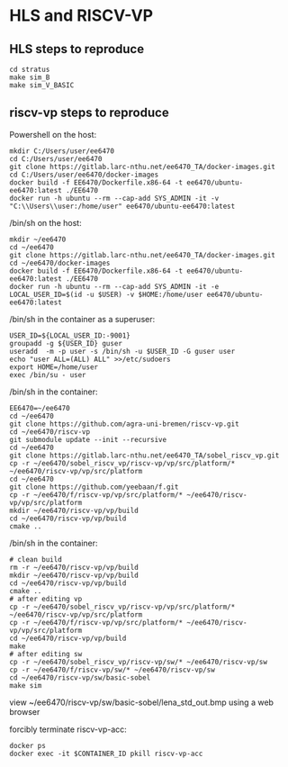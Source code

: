 # HLS and RISCV-VP

## HLS steps to reproduce

```shell
cd stratus
make sim_B
make sim_V_BASIC
```

## riscv-vp steps to reproduce

Powershell on the host:

```shell
mkdir C:/Users/user/ee6470
cd C:/Users/user/ee6470
git clone https://gitlab.larc-nthu.net/ee6470_TA/docker-images.git
cd C:/Users/user/ee6470/docker-images
docker build -f EE6470/Dockerfile.x86-64 -t ee6470/ubuntu-ee6470:latest ./EE6470
docker run -h ubuntu --rm --cap-add SYS_ADMIN -it -v "C:\\Users\\user:/home/user" ee6470/ubuntu-ee6470:latest
```

/bin/sh on the host:

```shell
mkdir ~/ee6470
cd ~/ee6470
git clone https://gitlab.larc-nthu.net/ee6470_TA/docker-images.git
cd ~/ee6470/docker-images
docker build -f EE6470/Dockerfile.x86-64 -t ee6470/ubuntu-ee6470:latest ./EE6470
docker run -h ubuntu --rm --cap-add SYS_ADMIN -it -e LOCAL_USER_ID=$(id -u $USER) -v $HOME:/home/user ee6470/ubuntu-ee6470:latest
```

/bin/sh in the container as a superuser:

```shell
USER_ID=${LOCAL_USER_ID:-9001}
groupadd -g ${USER_ID} guser
useradd  -m -p user -s /bin/sh -u $USER_ID -G guser user
echo "user ALL=(ALL) ALL" >>/etc/sudoers
export HOME=/home/user
exec /bin/su - user
```

/bin/sh in the container:

```shell
EE6470=~/ee6470
cd ~/ee6470
git clone https://github.com/agra-uni-bremen/riscv-vp.git
cd ~/ee6470/riscv-vp
git submodule update --init --recursive
cd ~/ee6470
git clone https://gitlab.larc-nthu.net/ee6470_TA/sobel_riscv_vp.git
cp -r ~/ee6470/sobel_riscv_vp/riscv-vp/vp/src/platform/* ~/ee6470/riscv-vp/vp/src/platform
cd ~/ee6470
git clone https://github.com/yeebaan/f.git
cp -r ~/ee6470/f/riscv-vp/vp/src/platform/* ~/ee6470/riscv-vp/vp/src/platform
mkdir ~/ee6470/riscv-vp/vp/build
cd ~/ee6470/riscv-vp/vp/build
cmake ..
```

/bin/sh in the container:

```shell
# clean build
rm -r ~/ee6470/riscv-vp/vp/build
mkdir ~/ee6470/riscv-vp/vp/build
cd ~/ee6470/riscv-vp/vp/build
cmake ..
# after editing vp
cp -r ~/ee6470/sobel_riscv_vp/riscv-vp/vp/src/platform/* ~/ee6470/riscv-vp/vp/src/platform
cp -r ~/ee6470/f/riscv-vp/vp/src/platform/* ~/ee6470/riscv-vp/vp/src/platform
cd ~/ee6470/riscv-vp/vp/build
make
# after editing sw
cp -r ~/ee6470/sobel_riscv_vp/riscv-vp/sw/* ~/ee6470/riscv-vp/sw
cp -r ~/ee6470/f/riscv-vp/sw/* ~/ee6470/riscv-vp/sw
cd ~/ee6470/riscv-vp/sw/basic-sobel
make sim
```

view ~/ee6470/riscv-vp/sw/basic-sobel/lena_std_out.bmp using a web browser

forcibly terminate riscv-vp-acc:

```shell
docker ps
docker exec -it $CONTAINER_ID pkill riscv-vp-acc
```
